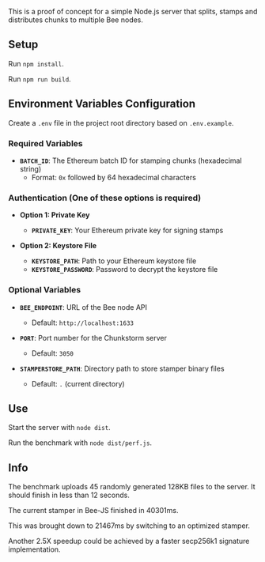 This is a proof of concept for a simple Node.js server that splits, stamps and distributes chunks to multiple Bee nodes.

## Setup

Run `npm install`.

Run `npm run build`.

## Environment Variables Configuration

Create a `.env` file in the project root directory based on `.env.example`.

### Required Variables

- **`BATCH_ID`**: The Ethereum batch ID for stamping chunks (hexadecimal string)
  - Format: `0x` followed by 64 hexadecimal characters

### Authentication (One of these options is required)

- **Option 1: Private Key**
  - **`PRIVATE_KEY`**: Your Ethereum private key for signing stamps

- **Option 2: Keystore File**
  - **`KEYSTORE_PATH`**: Path to your Ethereum keystore file
  - **`KEYSTORE_PASSWORD`**: Password to decrypt the keystore file

### Optional Variables

- **`BEE_ENDPOINT`**: URL of the Bee node API
  - Default: `http://localhost:1633`

- **`PORT`**: Port number for the Chunkstorm server
  - Default: `3050`

- **`STAMPERSTORE_PATH`**: Directory path to store stamper binary files
  - Default: `.` (current directory)

## Use

Start the server with `node dist`.

Run the benchmark with `node dist/perf.js`.

## Info

The benchmark uploads 45 randomly generated 128KB files to the server. It should finish in less than 12 seconds.

The current stamper in Bee-JS finished in 40301ms.

This was brought down to 21467ms by switching to an optimized stamper.

Another 2.5X speedup could be achieved by a faster secp256k1 signature implementation.

